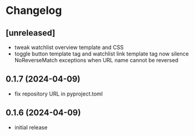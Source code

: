 # Changelog

## [unreleased]

- tweak watchlist overview template and CSS
- toggle button template tag and watchlist link template tag now silence
  NoReverseMatch exceptions when URL name cannot be reversed

## 0.1.7 (2024-04-09)

- fix repository URL in pyproject.toml

## 0.1.6 (2024-04-09)

- initial release